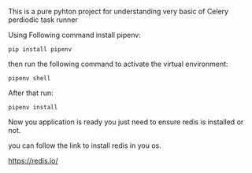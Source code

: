 This is a pure pyhton project for understanding very basic of Celery perdiodic task runner

Using Following command install pipenv:

    pip install pipenv
    
then run the following command to activate the virtual environment:

    pipenv shell
    
After that run:

    pipenv install
    
Now you application is ready you just need to ensure redis is installed or not.

you can follow the link to install redis in you os.

https://redis.io/

